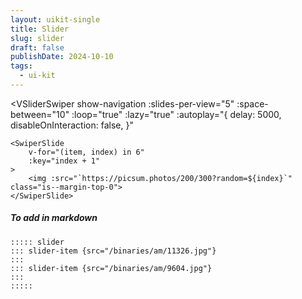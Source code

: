 ```yaml
---
layout: uikit-single
title: Slider
slug: slider
draft: false
publishDate: 2024-10-10
tags:
  - ui-kit
---
```


<script setup lang="ts">
import VSliderSwiper from 'UiKit/components/VSlider/VSliderSwiper.vue';
import { SwiperSlide } from 'swiper/vue';
</script>

<VSliderSwiper
    show-navigation
    :slides-per-view="5"
    :space-between="10"
    :loop="true"
    :lazy="true"
    :autoplay="{
        delay: 5000,
        disableOnInteraction: false,
    }"
>
    <SwiperSlide
        v-for="(item, index) in 6"
        :key="index + 1"
    >
        <img :src="`https://picsum.photos/200/300?random=${index}`" class="is--margin-top-0">
    </SwiperSlide>
</VSliderSwiper>


##### To add in markdown


```
::::: slider
::: slider-item {src="/binaries/am/11326.jpg"}
:::
::: slider-item {src="/binaries/am/9604.jpg"}
:::
:::::
```